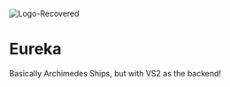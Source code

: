 ![Logo-Recovered](vscreate_logo.png)

# Eureka

Basically Archimedes Ships, but with VS2 as the backend!
